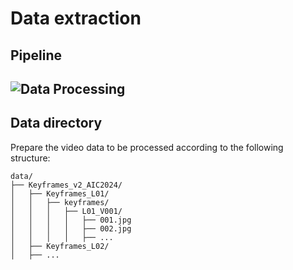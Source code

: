 # Data extraction

## Pipeline
![Data Processing](../figs/image/data_processing.png)
---

## Data directory 
Prepare the video data to be processed according to the following structure:
```
data/
├── Keyframes_v2_AIC2024/
│   ├── Keyframes_L01/
│   │   ├── keyframes/
│   │   │   ├── L01_V001/
│   │   │   │   ├── 001.jpg
│   │   │   │   ├── 002.jpg
│   │   │   │   ├── ...
│   ├── Keyframes_L02/
│   ├── ...
```
